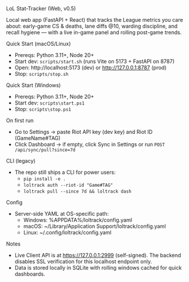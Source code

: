 LoL Stat-Tracker (Web, v0.5)

Local web app (FastAPI + React) that tracks the League metrics you care about: early-game CS & deaths, lane diffs @10, warding discipline, and recall hygiene — with a live in-game panel and rolling post-game trends.

Quick Start (macOS/Linux)
- Prereqs: Python 3.11+, Node 20+
- Start dev: `scripts/start.sh` (runs Vite on 5173 + FastAPI on 8787)
- Open: http://localhost:5173 (dev) or http://127.0.0.1:8787 (prod)
- Stop: `scripts/stop.sh`

Quick Start (Windows)
- Prereqs: Python 3.11+, Node 20+
- Start dev: `scripts\start.ps1`
- Stop: `scripts\stop.ps1`

On first run
- Go to Settings → paste Riot API key (dev key) and Riot ID (GameName#TAG)
- Click Dashboard → if empty, click Sync in Settings or run `POST /api/sync/pull?since=7d`

CLI (legacy)
- The repo still ships a CLI for power users:
  - `pip install -e .`
  - `loltrack auth --riot-id "Game#TAG"`
  - `loltrack pull --since 7d && loltrack dash`

Config
- Server-side YAML at OS-specific path:
  - Windows: %APPDATA%/loltrack/config.yaml
  - macOS: ~/Library/Application Support/loltrack/config.yaml
  - Linux: ~/.config/loltrack/config.yaml

Notes
- Live Client API is at https://127.0.0.1:2999 (self-signed). The backend disables SSL verification for this localhost endpoint only.
- Data is stored locally in SQLite with rolling windows cached for quick dashboards.
